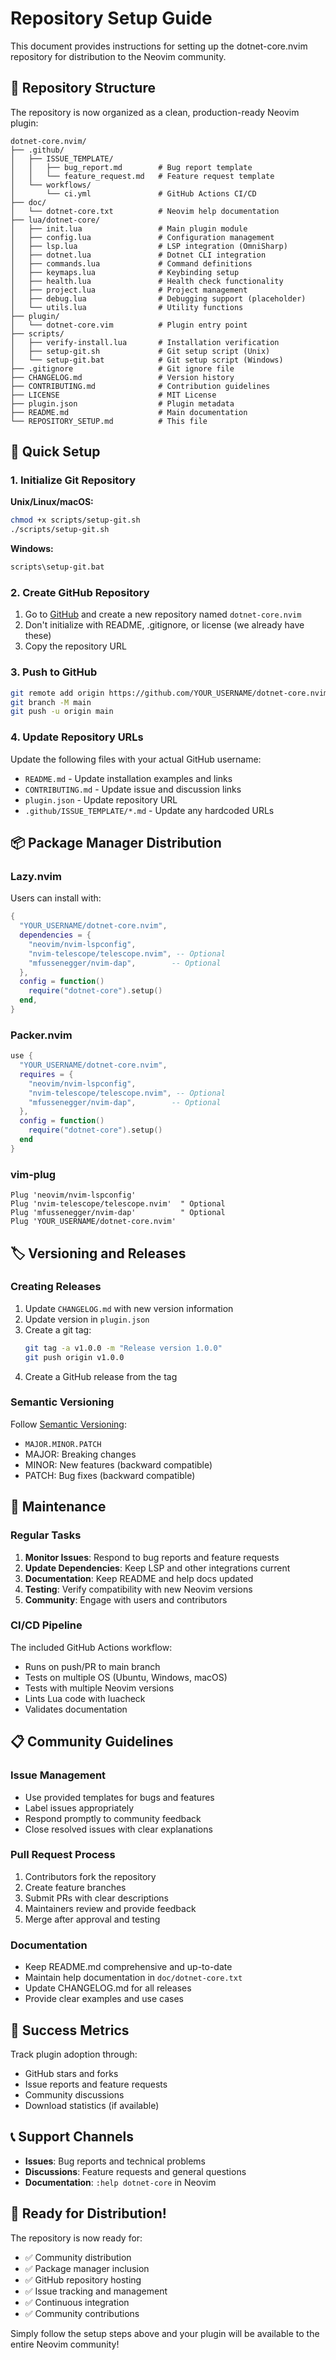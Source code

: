 # Repository Setup Guide

This document provides instructions for setting up the dotnet-core.nvim repository for distribution to the Neovim community.

## 📁 Repository Structure

The repository is now organized as a clean, production-ready Neovim plugin:

```
dotnet-core.nvim/
├── .github/
│   ├── ISSUE_TEMPLATE/
│   │   ├── bug_report.md        # Bug report template
│   │   └── feature_request.md   # Feature request template
│   └── workflows/
│       └── ci.yml               # GitHub Actions CI/CD
├── doc/
│   └── dotnet-core.txt          # Neovim help documentation
├── lua/dotnet-core/
│   ├── init.lua                 # Main plugin module
│   ├── config.lua               # Configuration management
│   ├── lsp.lua                  # LSP integration (OmniSharp)
│   ├── dotnet.lua               # Dotnet CLI integration
│   ├── commands.lua             # Command definitions
│   ├── keymaps.lua              # Keybinding setup
│   ├── health.lua               # Health check functionality
│   ├── project.lua              # Project management
│   ├── debug.lua                # Debugging support (placeholder)
│   └── utils.lua                # Utility functions
├── plugin/
│   └── dotnet-core.vim          # Plugin entry point
├── scripts/
│   ├── verify-install.lua       # Installation verification
│   ├── setup-git.sh             # Git setup script (Unix)
│   └── setup-git.bat            # Git setup script (Windows)
├── .gitignore                   # Git ignore file
├── CHANGELOG.md                 # Version history
├── CONTRIBUTING.md              # Contribution guidelines
├── LICENSE                      # MIT License
├── plugin.json                  # Plugin metadata
├── README.md                    # Main documentation
└── REPOSITORY_SETUP.md          # This file
```

## 🚀 Quick Setup

### 1. Initialize Git Repository

**Unix/Linux/macOS:**
```bash
chmod +x scripts/setup-git.sh
./scripts/setup-git.sh
```

**Windows:**
```cmd
scripts\setup-git.bat
```

### 2. Create GitHub Repository

1. Go to [GitHub](https://github.com) and create a new repository named `dotnet-core.nvim`
2. Don't initialize with README, .gitignore, or license (we already have these)
3. Copy the repository URL

### 3. Push to GitHub

```bash
git remote add origin https://github.com/YOUR_USERNAME/dotnet-core.nvim.git
git branch -M main
git push -u origin main
```

### 4. Update Repository URLs

Update the following files with your actual GitHub username:

- `README.md` - Update installation examples and links
- `CONTRIBUTING.md` - Update issue and discussion links
- `plugin.json` - Update repository URL
- `.github/ISSUE_TEMPLATE/*.md` - Update any hardcoded URLs

## 📦 Package Manager Distribution

### Lazy.nvim
Users can install with:
```lua
{
  "YOUR_USERNAME/dotnet-core.nvim",
  dependencies = {
    "neovim/nvim-lspconfig",
    "nvim-telescope/telescope.nvim", -- Optional
    "mfussenegger/nvim-dap",        -- Optional
  },
  config = function()
    require("dotnet-core").setup()
  end,
}
```

### Packer.nvim
```lua
use {
  "YOUR_USERNAME/dotnet-core.nvim",
  requires = {
    "neovim/nvim-lspconfig",
    "nvim-telescope/telescope.nvim", -- Optional
    "mfussenegger/nvim-dap",        -- Optional
  },
  config = function()
    require("dotnet-core").setup()
  end
}
```

### vim-plug
```vim
Plug 'neovim/nvim-lspconfig'
Plug 'nvim-telescope/telescope.nvim'  " Optional
Plug 'mfussenegger/nvim-dap'          " Optional
Plug 'YOUR_USERNAME/dotnet-core.nvim'
```

## 🏷️ Versioning and Releases

### Creating Releases

1. Update `CHANGELOG.md` with new version information
2. Update version in `plugin.json`
3. Create a git tag:
   ```bash
   git tag -a v1.0.0 -m "Release version 1.0.0"
   git push origin v1.0.0
   ```
4. Create a GitHub release from the tag

### Semantic Versioning

Follow [Semantic Versioning](https://semver.org/):
- `MAJOR.MINOR.PATCH`
- MAJOR: Breaking changes
- MINOR: New features (backward compatible)
- PATCH: Bug fixes (backward compatible)

## 🔧 Maintenance

### Regular Tasks

1. **Monitor Issues**: Respond to bug reports and feature requests
2. **Update Dependencies**: Keep LSP and other integrations current
3. **Documentation**: Keep README and help docs updated
4. **Testing**: Verify compatibility with new Neovim versions
5. **Community**: Engage with users and contributors

### CI/CD Pipeline

The included GitHub Actions workflow:
- Runs on push/PR to main branch
- Tests on multiple OS (Ubuntu, Windows, macOS)
- Tests with multiple Neovim versions
- Lints Lua code with luacheck
- Validates documentation

## 📋 Community Guidelines

### Issue Management

- Use provided templates for bugs and features
- Label issues appropriately
- Respond promptly to community feedback
- Close resolved issues with clear explanations

### Pull Request Process

1. Contributors fork the repository
2. Create feature branches
3. Submit PRs with clear descriptions
4. Maintainers review and provide feedback
5. Merge after approval and testing

### Documentation

- Keep README.md comprehensive and up-to-date
- Maintain help documentation in `doc/dotnet-core.txt`
- Update CHANGELOG.md for all releases
- Provide clear examples and use cases

## 🎯 Success Metrics

Track plugin adoption through:
- GitHub stars and forks
- Issue reports and feature requests
- Community discussions
- Download statistics (if available)

## 📞 Support Channels

- **Issues**: Bug reports and technical problems
- **Discussions**: Feature requests and general questions
- **Documentation**: `:help dotnet-core` in Neovim

## 🎉 Ready for Distribution!

The repository is now ready for:
- ✅ Community distribution
- ✅ Package manager inclusion
- ✅ GitHub repository hosting
- ✅ Issue tracking and management
- ✅ Continuous integration
- ✅ Community contributions

Simply follow the setup steps above and your plugin will be available to the entire Neovim community!
